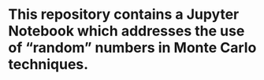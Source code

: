 # This repository contains a Jupyter Notebook which addresses the use of “random” numbers in Monte Carlo techniques.

